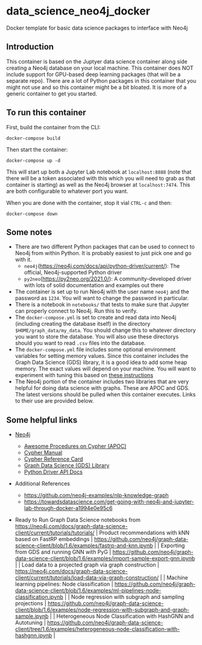 # data_science_neo4j_docker
Docker template for basic data science packages to interface with Neo4j

## Introduction

This container is based on the Juptyer data science container along side creating a Neo4j database on your local machine. This container does NOT include support for GPU-based deep learning packages (that will be a separate repo).  There are a lot of Python packages in this container that you might not use and so this container might be a bit bloated.  It is more of a generic container to get you started.

## To run this container

First, build the container from the CLI:

```
docker-compose build
```

Then start the container:

```
docker-compose up -d
```

This will start up both a Jupyter Lab notebook at `localhost:8888` (note that there will be a token associated with this which you will need to grab as that container is starting) as well as the Neo4j browser at `localhost:7474`.  This are both configurable to whatever port you want.

When you are done with the container, stop it vial `CTRL-c` and then:

```
docker-compose down
```

## Some notes

- There are two different Python packages that can be used to connect to Neo4j from within Python.  It is probably easiest to just pick one and go with it.
  - `neo4j`(https://neo4j.com/docs/api/python-driver/current/): The official, Neo4j-supported Python driver
  - `py2neo`(https://py2neo.org/2021.0/): A community-developed driver with lots of solid documentation and examples out there
- The container is set up to run Neo4j with the user name `neo4j` and the password as `1234`.  You will want to change the password in particular.
- There is a notebook in `notebooks/` that tests to make sure that Jupyter can properly connect to Neo4j.  Run this to verify.
- The `docker-compose.yml` is set to create and read data into Neo4j (including creating the database itself) in the directory `$HOME/graph_data/my_data`.  You should change this to whatever directory you want to store the database.  You will also use these directorys should you want to read `.csv` files into the database.
- The `docker-compose.yml` file includes some optional environment variables for setting memory values.  Since this container includes the Graph Data Science (GDS) library, it is a good idea to add some heap memory.  The exact values will depend on your machine.  You will want to experiment with tuning this based on [these instructions](https://neo4j.com/docs/operations-manual/current/performance/memory-configuration/)
- The Neo4j portion of the container includes two libraries that are very helpful for doing data science with graphs.  These are APOC and GDS.  The latest versions should be pulled when this container executes.  Links to their use are provided below.

## Some helpful links

- [Neo4j](https://neo4j.com)
  - [Awesome Procedures on Cypher (APOC)](https://neo4j.com/labs/apoc/)
  - [Cypher Manual](https://neo4j.com/docs/cypher-manual/current/)
  - [Cypher Reference Card](https://neo4j.com/docs/pdf/neo4j-cypher-refcard-stable.pdf)
  - [Graph Data Science (GDS) Library](https://neo4j.com/developer/graph-data-science/)
  - [Python Driver API Docs](https://neo4j.com/docs/api/python-driver/current/)

- Additional References
  - https://github.com/neo4j-examples/nlp-knowledge-graph
  - https://towardsdatascience.com/get-going-with-neo4j-and-jupyter-lab-through-docker-a1994e0e95c6


 - Ready to Run Graph Data Science notebooks from https://neo4j.com/docs/graph-data-science-client/current/tutorials/tutorials/
  | Product recommendations with kNN based on FastRP embeddings | https://github.com/neo4j/graph-data-science-client/blob/1.6/examples/fastrp-and-knn.ipynb | 
  | Exporting from GDS and running GNN with PyG | https://github.com/neo4j/graph-data-science-client/blob/1.6/examples/import-sample-export-gnn.ipynb |
  | Load data to a projected graph via graph construction | https://neo4j.com/docs/graph-data-science-client/current/tutorials/load-data-via-graph-construction/ | 
  | Machine learning pipelines: Node classification | https://github.com/neo4j/graph-data-science-client/blob/1.6/examples/ml-pipelines-node-classification.ipynb |
  | Node regression with subgraph and sampling projections | https://github.com/neo4j/graph-data-science-client/blob/1.6/examples/node-regression-with-subgraph-and-graph-sample.ipynb |
  | Heterogeneous Node Classification with HashGNN and Autotuning | https://github.com/neo4j/graph-data-science-client/tree/1.6/examples/heterogeneous-node-classification-with-hashgnn.ipynb | 